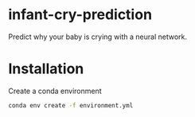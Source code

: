 # infant-cry-prediction
Predict why your baby is crying with a neural network.

# Installation
Create a conda environment
```bash
conda env create -f environment.yml
```
